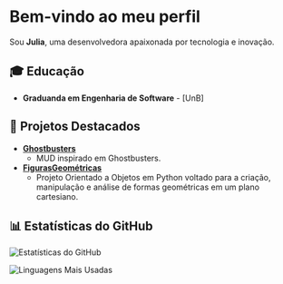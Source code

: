 # Bem-vindo ao meu perfil
  Sou **Julia**, uma desenvolvedora apaixonada por tecnologia e inovação.</p>

## 🎓 Educação
- **Graduanda em Engenharia de Software** - [UnB]
  
## 🌟 Projetos Destacados
- [**Ghostbusters**](https://github.com/SBD1/2024-1---Ghost-Busters)
  - MUD inspirado em Ghostbusters.
- [**FigurasGeométricas**](https://github.com/JuliaGabP/OrientacaoObjetos-UnB-2024-1)
  - Projeto Orientado a Objetos em Python voltado para a criação, manipulação e análise de formas geométricas em um plano cartesiano.
    
## 📊 Estatísticas do GitHub
<!-- Estatísticas do GitHub -->
![Estatísticas do GitHub](https://github-readme-stats.vercel.app/api?username=JuliaGabP&show_icons=true&theme=merko)

<!-- Linguagens Mais Usadas -->
![Linguagens Mais Usadas](https://github-readme-stats.vercel.app/api/top-langs/?username=JuliaGabP&layout=compact&theme=merko)

